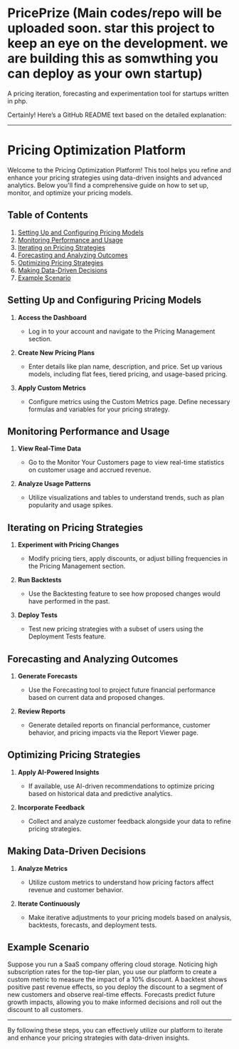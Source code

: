 # PricePrize (Main codes/repo will be uploaded soon. star this project to keep an eye on the development. we are building this as somwthing you can deploy as your own startup)

A pricing iteration, forecasting and experimentation tool for startups written in php.

Certainly! Here’s a GitHub README text based on the detailed explanation:

---

# Pricing Optimization Platform

Welcome to the Pricing Optimization Platform! This tool helps you refine and enhance your pricing strategies using data-driven insights and advanced analytics. Below you'll find a comprehensive guide on how to set up, monitor, and optimize your pricing models.

## Table of Contents
1. [Setting Up and Configuring Pricing Models](#setting-up-and-configuring-pricing-models)
2. [Monitoring Performance and Usage](#monitoring-performance-and-usage)
3. [Iterating on Pricing Strategies](#iterating-on-pricing-strategies)
4. [Forecasting and Analyzing Outcomes](#forecasting-and-analyzing-outcomes)
5. [Optimizing Pricing Strategies](#optimizing-pricing-strategies)
6. [Making Data-Driven Decisions](#making-data-driven-decisions)
7. [Example Scenario](#example-scenario)

## Setting Up and Configuring Pricing Models

1. **Access the Dashboard**
   - Log in to your account and navigate to the Pricing Management section.

2. **Create New Pricing Plans**
   - Enter details like plan name, description, and price. Set up various models, including flat fees, tiered pricing, and usage-based pricing.

3. **Apply Custom Metrics**
   - Configure metrics using the Custom Metrics page. Define necessary formulas and variables for your pricing strategy.

## Monitoring Performance and Usage

1. **View Real-Time Data**
   - Go to the Monitor Your Customers page to view real-time statistics on customer usage and accrued revenue.

2. **Analyze Usage Patterns**
   - Utilize visualizations and tables to understand trends, such as plan popularity and usage spikes.

## Iterating on Pricing Strategies

1. **Experiment with Pricing Changes**
   - Modify pricing tiers, apply discounts, or adjust billing frequencies in the Pricing Management section.

2. **Run Backtests**
   - Use the Backtesting feature to see how proposed changes would have performed in the past.

3. **Deploy Tests**
   - Test new pricing strategies with a subset of users using the Deployment Tests feature.

## Forecasting and Analyzing Outcomes

1. **Generate Forecasts**
   - Use the Forecasting tool to project future financial performance based on current data and proposed changes.

2. **Review Reports**
   - Generate detailed reports on financial performance, customer behavior, and pricing impacts via the Report Viewer page.

## Optimizing Pricing Strategies

1. **Apply AI-Powered Insights**
   - If available, use AI-driven recommendations to optimize pricing based on historical data and predictive analytics.

2. **Incorporate Feedback**
   - Collect and analyze customer feedback alongside your data to refine pricing strategies.

## Making Data-Driven Decisions

1. **Analyze Metrics**
   - Utilize custom metrics to understand how pricing factors affect revenue and customer behavior.

2. **Iterate Continuously**
   - Make iterative adjustments to your pricing models based on analysis, backtests, forecasts, and deployment tests.

## Example Scenario

Suppose you run a SaaS company offering cloud storage. Noticing high subscription rates for the top-tier plan, you use our platform to create a custom metric to measure the impact of a 10% discount. A backtest shows positive past revenue effects, so you deploy the discount to a segment of new customers and observe real-time effects. Forecasts predict future growth impacts, allowing you to make informed decisions and roll out the discount to all customers.

---

By following these steps, you can effectively utilize our platform to iterate and enhance your pricing strategies with data-driven insights.


